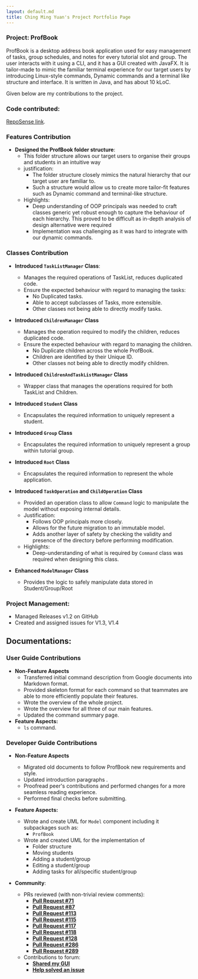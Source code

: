 ```yaml
---
layout: default.md
title: Ching Ming Yuan's Project Portfolio Page
---
```


### Project: ProfBook

ProfBook is a desktop address book application used for easy management of tasks, group schedules, and notes for every
tutorial slot and group. The user interacts with it using a CLI, and it has a GUI created with JavaFX. It is tailor-made
to mimic the familiar terminal experience for our target users by introducing Linux-style commands, Dynamic commands and
a terminal like structure and interface. It is written in Java, and has about 10 kLoC.

Given below are my contributions to the project.

### **Code contributed**:

[RepoSense link](https://nus-cs2103-ay2324s1.github.io/tp-dashboard/?search=w15&sort=groupTitle&sortWithin=title&timeframe=commit&mergegroup=&groupSelect=groupByRepos&breakdown=true&checkedFileTypes=docs~functional-code~test-code&since=2023-09-22&tabOpen=true&tabType=authorship&tabAuthor=mingyuanc&tabRepo=AY2324S1-CS2103T-W15-2%2Ftp%5Bmaster%5D&authorshipIsMergeGroup=false&authorshipFileTypes=docs~functional-code~test-code&authorshipIsBinaryFileTypeChecked=false&authorshipIsIgnoredFilesChecked=false).


### Features Contribution

* **Designed the ProfBook folder structure**:
  * This folder structure allows our target users to organise their groups and students in an intuitive way
  * justification:
    * The folder structure closely mimics the natural hierarchy that our target user are familiar to.
    * Such a structure would allow us to create more tailor-fit features such as Dynamic command and terminal-like
      structure.
  * Highlights:
    * Deep understanding of OOP principals was needed to craft classes generic yet robust enough to capture the 
      behaviour of each hierarchy. This proved to be difficult as in-depth analysis of design alternative were required
    * Implementation was challenging as it was hard to integrate with our dynamic commands.


### Classes Contribution

* **Introduced `TaskListManager` Class**:
    * Manages the required operations of TaskList, reduces duplicated code.
    * Ensure the expected behaviour with regard to managing the tasks:
        * No Duplicated tasks.
        * Able to accept subclasses of Tasks, more extensible.
        * Other classes not being able to directly modify tasks.

* **Introduced `ChildrenManager` Class**
    * Manages the operation required to modify the children, reduces duplicated code.
    * Ensure the expected behaviour with regard to managing the children.
        * No Duplicate children across the whole ProfBook.
        * Children are identified by their Unique ID.
        * Other classes not being able to directly modify children.

* **Introduced `ChildrenAndTaskListManager` Class**
  * Wrapper class that manages the operations required for both TaskList and Children.

* **Introduced `Student` Class**
  * Encapsulates the required information to uniquely represent a student.

* **Introduced `Group` Class**
  * Encapsulates the required information to uniquely represent a group within tutorial group.

* **Introduced `Root` Class**
  * Encapsulates the required information to represent the whole application.

* **Introduced `TaskOperation` and `ChildOperation`  Class**
  * Provided an operation class to allow `Command` logic to manipulate the model without exposing internal details.
  * Justification:
    * Follows OOP principals more closely.
    * Allows for the future migration to an immutable model.
    * Adds another layer of safety by checking the validity and presence of the directory before performing modification.
  * Highlights:
    * Deep-understanding of what is required by `Command` class was required when designing this class.

* **Enhanced `ModelManager` Class**
  * Provides the logic to safely manipulate data stored in Student/Group/Root

<div style="page-break-after: always;"></div>

### Project Management:

* Managed Releases v1.2 on GitHub
* Created and assigned issues for V1.3, V1.4

## Documentations:

### User Guide Contributions
* **Non-Feature Aspects**
  * Transferred initial command description from Google documents into Markdown format.
  * Provided skeleton format for each command so that teammates are able to more efficiently populate their features.
  * Wrote the overview of the whole project.
  * Wrote the overview for all three of our main features.
  * Updated the command summary page.
* **Feature Aspects:**
  * `ls` command.

### Developer Guide Contributions
* **Non-Feature Aspects**
    * Migrated old documents to follow ProfBook new requirements and style.
    * Updated introduction paragraphs .
    * Proofread peer's contributions and performed changes for a more seamless reading experience.
    * Performed final checks before submitting.
* **Feature Aspects:**
    * Wrote and create UML for `Model` component including it subpackages such as:
      * `ProfBook`
    * Wrote and created UML for the implementation of
      * Folder structure
      * Moving students
      * Adding a student/group
      * Editing a student/group
      * Adding tasks for all/specific student/group

* **Community**:
    * PRs reviewed (with non-trivial review comments):
      * **[Pull Request #71](https://github.com/AY2324S1-CS2103T-W15-2/tp/pull/71)**
      * **[Pull Request #87](https://github.com/AY2324S1-CS2103T-W15-2/tp/pull/87)**
      * **[Pull Request #113](https://github.com/AY2324S1-CS2103T-W15-2/tp/pull/113)**
      * **[Pull Request #115](https://github.com/AY2324S1-CS2103T-W15-2/tp/pull/115)**
      * **[Pull Request #117](https://github.com/AY2324S1-CS2103T-W15-2/tp/pull/117)**
      * **[Pull Request #118](https://github.com/AY2324S1-CS2103T-W15-2/tp/pull/118)**
      * **[Pull Request #128](https://github.com/AY2324S1-CS2103T-W15-2/tp/pull/128)**
      * **[Pull Request #286](https://github.com/AY2324S1-CS2103T-W15-2/tp/pull/286)**
      * **[Pull Request #289](https://github.com/AY2324S1-CS2103T-W15-2/tp/pull/289)**
    * Contributions to forum:
      * **[Shared my GUI](https://github.com/nus-cs2103-AY2324S1/forum/issues/101#issuecomment-1706285315)**
      * **[Help solved an issue](https://github.com/nus-cs2103-AY2324S1/forum/issues/110#issuecomment-1709913495)**
